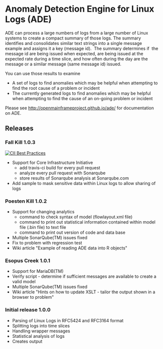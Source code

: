 # Anomaly Detection Engine for Linux Logs (ADE)

ADE can process a large numbers of logs from a large number of Linux systems to
create a compact summary of those logs. The summary identifies and
consolidates similar text strings into a single message example and assigns it
a key (message id). &nbsp;The summary determines if &nbsp;the
message id are being issued when expected, are being issued at the expected
rate during a time slice, and how often during the day are the message
or a similar message (same message id) issued.<br>

You can use those results to examine 

- A set of logs to find anomalies which may be
helpful when attempting to find
the root cause of a problem or incident
- The currently generated logs to find anomalies which may be
helpful when attempting to find the cause of an on-going problem or incident


Please see http://openmainframeproject.github.io/ade/ for documentation on ADE.

## Releases

### Fall Kill 1.0.3
[![CII Best Practices](https://bestpractices.coreinfrastructure.org/projects/378/badge)](https://bestpractices.coreinfrastructure.org/projects/378)

- Support for Core Infrastructure Initiative
   - add travis-ci build for every pull request
   - analyze every pull request with Sonarqube
   - store results of Sonarqube analysis at Sonarqube.com
- Add sample to mask sensitive data within Linux logs to allow sharing of logs

### Poesten Kill 1.0.2

- Support for changing analytics
   - command to check syntax of model (flowlayout.xml file)
   - command to print out statistical information contained within model file (.bin file) to text file
   - command to print out version of code and data base
- Multiple SonarQube(TM) issues fixed
- Fix to problem with regression test
- Wiki article "Example of reading ADE data into R objects"

### Esopus Creek 1.0.1

- Support for MariaDB(TM)
- Verify script - determine if sufficient messages are available to create a valid model
- Multiple SonarQube(TM) issues fixed
- Wiki article "Hints on how to update XSLT - tailor the output shown in a browser to problem"

### Initial release 1.0.0

- Parsing of Linux Logs in RFC5424 and RFC3164 format
- Splitting logs into time slices
- Handling wrapper messages
- Statistical analysis of logs
- Creates output 

